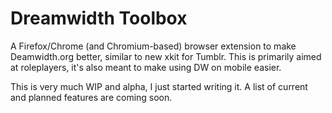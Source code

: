 # Dreamwidth Toolbox
A Firefox/Chrome (and Chromium-based) browser extension to make Deamwidth.org better, similar to new xkit for Tumblr. This is primarily aimed at roleplayers, it's also meant to make using DW on mobile easier.

This is very much WIP and alpha, I just started writing it. A list of current and planned features are coming soon.
